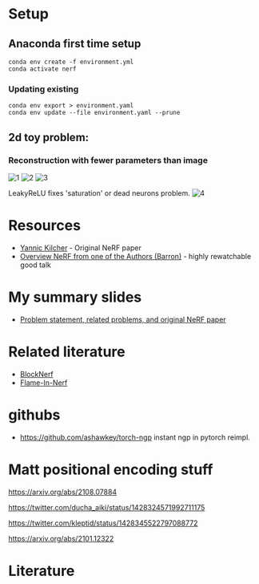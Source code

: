 # Setup

## Anaconda first time setup
```
conda env create -f environment.yml
conda activate nerf
```

### Updating existing
```
conda env export > environment.yaml
conda env update --file environment.yaml --prune
```


## 2d toy problem:
### Reconstruction with fewer parameters than image
![1](toy/output_videos/smaller_net____100percent.gif)
![2](toy/output_videos/smaller_net____050percent.gif)
![3](toy/output_videos/smaller_net____010percent.gif)

LeakyReLU fixes 'saturation' or dead neurons problem.
![4](toy/output_videos/tiny_net____010percent_leakyReLU.gif)



# Resources


* [Yannic Kilcher](https://www.youtube.com/watch?v=CRlN-cYFxTk) - Original NeRF paper
* [Overview NeRF from one of the Authors (Barron)](https://www.youtube.com/watch?v=HfJpQCBTqZs)  - highly rewatchable good talk


# My summary slides
* [Problem statement, related problems, and original NeRF paper](https://googlelink)


# Related literature
* [BlockNerf](https://arxiv.org/pdf/2202.05263.pdf)
* [Flame-In-Nerf](https://arxiv.org/pdf/2108.04913.pdf)

# githubs 

* https://github.com/ashawkey/torch-ngp instant ngp in pytorch reimpl.


# Matt positional encoding stuff


https://arxiv.org/abs/2108.07884

https://twitter.com/ducha_aiki/status/1428324571992711175

https://twitter.com/kleptid/status/1428345522797088772

https://arxiv.org/abs/2101.12322


# Literature
